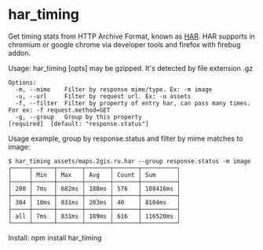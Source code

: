 har_timing
==========

Get timing stats from HTTP Archive Format, known as [HAR].
HAR supports in chromium or google chrome via developer tools and firefox with firebug addon.

Usage: har_timing <har> [opts]
    <har> may be gzipped. It's detected by file extension .gz

    Options:
      -m, --mime    Filter by response mime/type. Ex: -m image                                      
      -u, --url     Filter by request url. Ex: -u assets                                            
      -f, --filter  Filter by property of entry har, can pass many times. For ex: -f request.method=GET
      -g, --group   Group by this property                                                            [required]  [default: "response.status"]

Usage example, group by response.status and filter by mime matches to image:

    $ har_timing assets/maps.2gis.ru.har --group response.status -m image                                                  
    ┌─────┬──────┬───────┬───────┬───────┬──────────┐
    │     │ Min  │ Max   │ Avg   │ Count │ Sum      │
    ├─────┼──────┼───────┼───────┼───────┼──────────┤
    │ 200 │ 7ms  │ 682ms │ 188ms │ 576   │ 108416ms │
    ├─────┼──────┼───────┼───────┼───────┼──────────┤
    │ 304 │ 10ms │ 831ms │ 203ms │ 40    │ 8104ms   │
    ├─────┼──────┼───────┼───────┼───────┼──────────┤
    │ all │ 7ms  │ 831ms │ 189ms │ 616   │ 116520ms │
    └─────┴──────┴───────┴───────┴───────┴──────────┘

Install: npm install har_timing


  [HAR]: http://httparchive.org/


